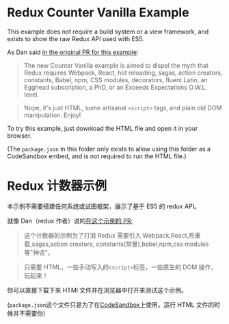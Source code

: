 # Redux Counter Vanilla Example

This example does not require a build system or a view framework, and exists to show the raw Redux API used with ES5.

As Dan said [in the original PR for this example]():

> The new Counter Vanilla example is aimed to dispel the myth that Redux requires Webpack, React, hot reloading, sagas, action creators, constants, Babel, npm, CSS modules, decorators, fluent Latin, an Egghead subscription, a PhD, or an Exceeds Expectations O.W.L. level.

> Nope, it's just HTML, some artisanal `<script>` tags, and plain old DOM manipulation. Enjoy!

To try this example, just download the HTML file and open it in your browser.

(The `package.json` in this folder only exists to allow using this folder as a CodeSandbox embed, and is not required
to run the HTML file.)

# Redux 计数器示例

本示例不需要搭建任何系统或试图框架，展示了基于 ES5 的 redux API。

就像 Dan（redux 作者）说的[在这个示例的 PR]();

> 这个计数器的示例为了打消 Redux 需要引入 Webpack,React,热重载,sagas,action creators, constants(常量),babel,npm,css modules 等"神话"。

> 只需要 HTML，一些手动写入的`<script>`标签，一些原生的 DOM 操作，玩起来！

你可以直接下载下来 HTMl 文件并在浏览器中打开来测试这个示例。

(`package.json`这个文件只是为了在[CodeSandbox](https://codesandbox.io/dashboard/recent)上使用，运行 HTML 文件的时候并不需要你)
